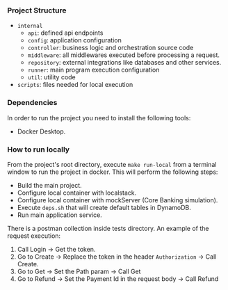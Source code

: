 ### Project Structure
- `internal`
  - `api`: defined api endpoints
  - `config`: application configuration
  - `controller`: business logic and orchestration source code
  - `middleware`: all middlewares executed before processing a request.
  - `repository`: external integrations like databases and other services.
  - `runner`: main program execution configuration
  - `util`: utility code
- `scripts`: files needed for local execution

### Dependencies
In order to run the project you need to install the following tools:
- Docker Desktop.

### How to run locally
From the project's root directory, execute `make run-local` from a terminal window to 
run the project in docker. This will perform the following steps:
- Build the main project.
- Configure local container with localstack.
- Configure local container with mockServer (Core Banking simulation).
- Execute `deps.sh` that will create default tables in DynamoDB.
- Run main application service.

There is a postman collection inside tests directory. An example of the request execution:
1. Call Login -> Get the token.
2. Go to Create -> Replace the token in the header `Authorization` -> Call Create.
3. Go to Get -> Set the Path param -> Call Get
4. Go to Refund -> Set the Payment Id in the request body -> Call Refund